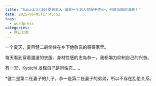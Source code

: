 ```yaml
---
title: "Saka太太[30]夏日男人-如果一个男人屈服于性🐟，他就会瞬间消失！"
date: 2025-06-05T17:45:52
tags:
  - wordpress
categories:
  - 默认分类
---
```








一个夏天，夏目健二最终住在乡下他敬佩的哥哥家里。



每天看到穿着邋遢的衣服、身材性感的志岛恭一，我都竭力抑制自己的兴奋。



有一天，Kyoichi 发现自己是同性恋……



*健二是第二任妻子的儿子，恭一是第二任妻子的弟弟，所以不存在乱伦关系。

